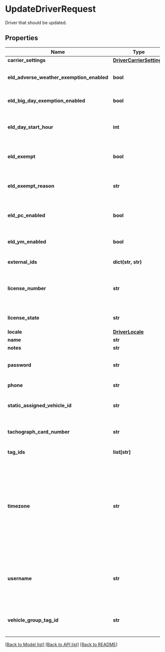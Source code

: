 # UpdateDriverRequest

Driver that should be updated.
## Properties
Name | Type | Description | Notes
------------ | ------------- | ------------- | -------------
**carrier_settings** | [**DriverCarrierSettings**](DriverCarrierSettings.md) |  | [optional] 
**eld_adverse_weather_exemption_enabled** | **bool** | Flag indicating this driver may use Adverse Weather exemptions in ELD logs. | [optional] [default to False]
**eld_big_day_exemption_enabled** | **bool** | Flag indicating this driver may use Big Day exemption in ELD logs. | [optional] [default to False]
**eld_day_start_hour** | **int** | &#x60;0&#x60; indicating midnight-to-midnight ELD driving hours, &#x60;12&#x60; to indicate noon-to-noon driving hours. | [optional] [default to 0]
**eld_exempt** | **bool** | Flag indicating this driver is exempt from the Electronic Logging Mandate. | [optional] [default to False]
**eld_exempt_reason** | **str** | Reason that this driver is exempt from the Electronic Logging Mandate (see eldExempt). | [optional] 
**eld_pc_enabled** | **bool** | Flag indicating this driver may select the Personal Conveyance duty status in ELD logs. | [optional] [default to False]
**eld_ym_enabled** | **bool** | Flag indicating this driver may select the Yard Move duty status in ELD logs. | [optional] [default to False]
**external_ids** | **dict(str, str)** | The [external IDs](https://developers.samsara.com/docs/external-ids) for the given object. | [optional] 
**license_number** | **str** | Driver&#39;s state issued license number. The combination of this number and &#x60;licenseState&#x60; must be unique. | [optional] 
**license_state** | **str** | Abbreviation of state that issued driver&#39;s license. | [optional] 
**locale** | [**DriverLocale**](DriverLocale.md) |  | [optional] 
**name** | **str** | Driver&#39;s name. | [optional] 
**notes** | **str** | Notes about the driver. | [optional] 
**password** | **str** | Password that the driver can use to login to the Samsara driver app. | [optional] 
**phone** | **str** | Phone number of the driver. | [optional] 
**static_assigned_vehicle_id** | **str** | ID of vehicle that the driver is permanently assigned to. (uncommon). | [optional] 
**tachograph_card_number** | **str** | Driver&#39;s assigned tachograph card number (Europe specific) | [optional] 
**tag_ids** | **list[str]** | IDs of tags the driver is associated with. | [optional] 
**timezone** | **str** | Home terminal timezone, in order to indicate what time zone should be used to calculate the ELD logs. Driver timezones use [IANA timezone database](https://www.iana.org/time-zones) keys (e.g. &#x60;America/Los_Angeles&#x60;, &#x60;America/New_York&#x60;, &#x60;Europe/London&#x60;, etc.). You can find a mapping of common timezone formats to IANA timezone keys [here](https://unicode.org/cldr/charts/latest/supplemental/zone_tzid.html). | [optional] [default to 'America/Los_Angeles']
**username** | **str** | Driver&#39;s login username into the driver app. The username may not contain spaces or the &#39;@&#39; symbol. The username must be unique. | [optional] 
**vehicle_group_tag_id** | **str** | Tag ID which determines which vehicles a driver will see when selecting vehicles. | [optional] 

[[Back to Model list]](../README.md#documentation-for-models) [[Back to API list]](../README.md#documentation-for-api-endpoints) [[Back to README]](../README.md)


